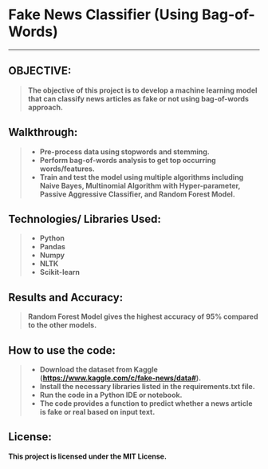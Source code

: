 # <b> Fake News Classifier (Using Bag-of-Words)
______________
  
  ## OBJECTIVE:
  > The objective of this project is to develop a machine learning model that can classify news articles as fake or not using bag-of-words approach.
  
  ## Walkthrough:
  > * Pre-process data using stopwords and stemming.
  > * Perform bag-of-words analysis to get top occurring words/features.
  > * Train and test the model using multiple algorithms including Naive Bayes, Multinomial Algorithm with Hyper-parameter, Passive Aggressive Classifier, and Random Forest Model.
  
  ## Technologies/ Libraries Used:
  >* Python
  >* Pandas
  >* Numpy
  >* NLTK
  >* Scikit-learn
  
  ## Results and Accuracy:

  > Random Forest Model gives the highest accuracy of 95% compared to the other models.
  
  ## How to use the code:

   >* Download the dataset from Kaggle (https://www.kaggle.com/c/fake-news/data#).
   >* Install the necessary libraries listed in the requirements.txt file.
   >* Run the code in a Python IDE or notebook.
   >* The code provides a function to predict whether a news article is fake or real based on input text.
  
  ## License:

This project is licensed under the MIT License.
